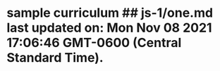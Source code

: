 # sample curriculum ## js-1/one.md last updated on: Mon Nov 08 2021 17:06:46 GMT-0600 (Central Standard Time).